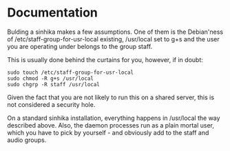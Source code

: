 # Documentation

Bulding a sinhika makes a few assumptions. One of them is the Debian'ness of /etc/staff-group-for-usr-local existing, /usr/local set to g+s and the user you are operating under belongs to the group staff.

This is usually done behind the curtains for you, however, if in doubt:

```
sudo touch /etc/staff-group-for-usr-local
sudo chmod -R g+s /usr/local
sudo chgrp -R staff /usr/local
```

Given the fact that you are not likely to run this on a shared server, this is not considered a security hole.

On a standard sinhika installation, everything happens in /usr/local the way described above. Also, the daemon processes run as a plain mortal user, which you have to pick by yourself - and obviously add to the staff and audio groups.
